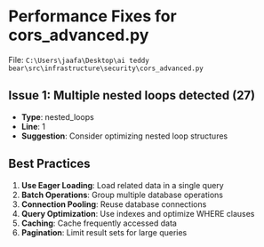 # Performance Fixes for cors_advanced.py

File: `C:\Users\jaafa\Desktop\ai teddy bear\src\infrastructure\security\cors_advanced.py`

## Issue 1: Multiple nested loops detected (27)
- **Type**: nested_loops
- **Line**: 1
- **Suggestion**: Consider optimizing nested loop structures

## Best Practices

1. **Use Eager Loading**: Load related data in a single query
2. **Batch Operations**: Group multiple database operations
3. **Connection Pooling**: Reuse database connections
4. **Query Optimization**: Use indexes and optimize WHERE clauses
5. **Caching**: Cache frequently accessed data
6. **Pagination**: Limit result sets for large queries
